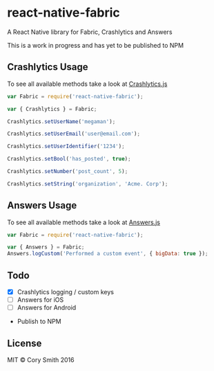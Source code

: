 # react-native-fabric
A React Native library for Fabric, Crashlytics and Answers

This is a work in progress and has yet to be published to NPM 

## Crashlytics Usage
To see all available methods take a look at [Crashlytics.js](https://github.com/corymsmith/react-native-fabric/blob/master/Crashlytics.js)

```js
var Fabric = require('react-native-fabric');

var { Crashlytics } = Fabric;

Crashlytics.setUserName('megaman');

Crashlytics.setUserEmail('user@email.com');

Crashlytics.setUserIdentifier('1234');

Crashlytics.setBool('has_posted', true);

Crashlytics.setNumber('post_count', 5);

Crashlytics.setString('organization', 'Acme. Corp');


```

## Answers Usage
To see all available methods take a look at [Answers.js](https://github.com/corymsmith/react-native-fabric/blob/master/Answers.js)
```js
var Fabric = require('react-native-fabric');

var { Answers } = Fabric;
Answers.logCustom('Performed a custom event', { bigData: true });

``` 


## Todo

- [x] Crashlytics logging / custom keys 
- [ ] Answers for iOS
- [ ] Answers for Android
- Publish to NPM

## License
MIT © Cory Smith 2016
